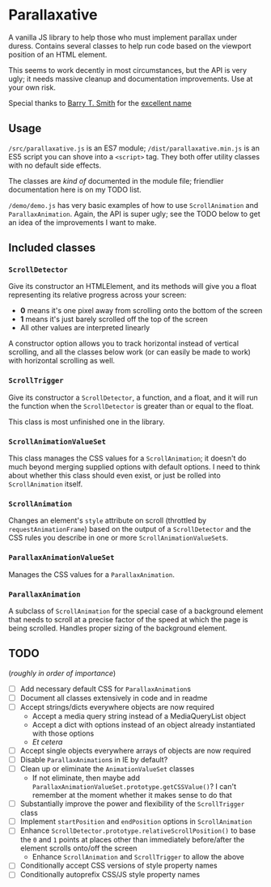 # Parallaxative

A vanilla JS library to help those who must implement parallax under duress. Contains several classes to help run code based on the viewport position of an HTML element.

This seems to work decently in most circumstances, but the API is very ugly; it needs massive cleanup and documentation improvements. Use at your own risk.

Special thanks to [Barry T. Smith](https://twitter.com/thebarrytone) for the [excellent name](http://motherfuckingwebsite.com)

## Usage

`/src/parallaxative.js` is an ES7 module; `/dist/parallaxative.min.js` is an ES5 script you can shove into a `<script>` tag. They both offer utility classes with no default side effects.

The classes are *kind of* documented in the module file; friendlier documentation here is on my TODO list.

`/demo/demo.js` has very basic examples of how to use `ScrollAnimation` and `ParallaxAnimation`. Again, the API is super ugly; see the TODO below to get an idea of the improvements I want to make.

## Included classes

### `ScrollDetector`

Give its constructor an HTMLElement, and its methods will give you a float representing its relative progress across your screen:

- **0** means it's one pixel away from scrolling onto the bottom of the screen
- **1** means it's just barely scrolled off the top of the screen
- All other values are interpreted linearly

A constructor option allows you to track horizontal instead of vertical scrolling, and all the classes below work (or can easily be made to work) with horizontal scrolling as well.

### `ScrollTrigger`

Give its constructor a `ScrollDetector`, a function, and a float, and it will run the function when the `ScrollDetector` is greater than or equal to the float.

This class is most unfinished one in the library.

### `ScrollAnimationValueSet`

This class manages the CSS values for a `ScrollAnimation`; it doesn't do much beyond merging supplied options with default options. I need to think about whether this class should even exist, or just be rolled into `ScrollAnimation` itself.

### `ScrollAnimation`

Changes an element's `style` attribute on scroll (throttled by `requestAnimationFrame`) based on the output of a `ScrollDetector` and the CSS rules you describe in one or more `ScrollAnimationValueSet`s.

### `ParallaxAnimationValueSet`

Manages the CSS values for a `ParallaxAnimation`.

### `ParallaxAnimation`

A subclass of `ScrollAnimation` for the special case of a background element that needs to scroll at a precise factor of the speed at which the page is being scrolled. Handles proper sizing of the background element.


## TODO

(*roughly in order of importance*)

- [ ] Add necessary default CSS for `ParallaxAnimation`s
- [ ] Document all classes extensively in code and in readme
- [ ] Accept strings/dicts everywhere objects are now required
    - Accept a media query string instead of a MediaQueryList object
    - Accept a dict with options instead of an object already instantiated
      with those options
    - *Et cetera*
- [ ] Accept single objects everywhere arrays of objects are now required
- [ ] Disable `ParallaxAnimation`s in IE by default?
- [ ] Clean up or eliminate the `AnimationValueSet` classes
    - If not eliminate, then maybe add `ParallaxAnimationValueSet.prototype.getCSSValue()`? I can't remember at the moment whether it makes sense to do that
- [ ] Substantially improve the power and flexibility of the `ScrollTrigger` class
- [ ] Implement `startPosition` and `endPosition` options in `ScrollAnimation`
- [ ] Enhance  `ScrollDetector.prototype.relativeScrollPosition()` to base the `0` and `1` points at places other than immediately before/after the element scrolls onto/off the screen
    - Enhance `ScrollAnimation` and `ScrollTrigger` to allow the above
- [ ] Conditionally accept CSS versions of style property names
- [ ] Conditionally autoprefix CSS/JS style property names